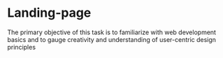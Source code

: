 # Landing-page
The primary objective of this task is to familiarize with web development basics and to gauge creativity and understanding of user-centric design principles
